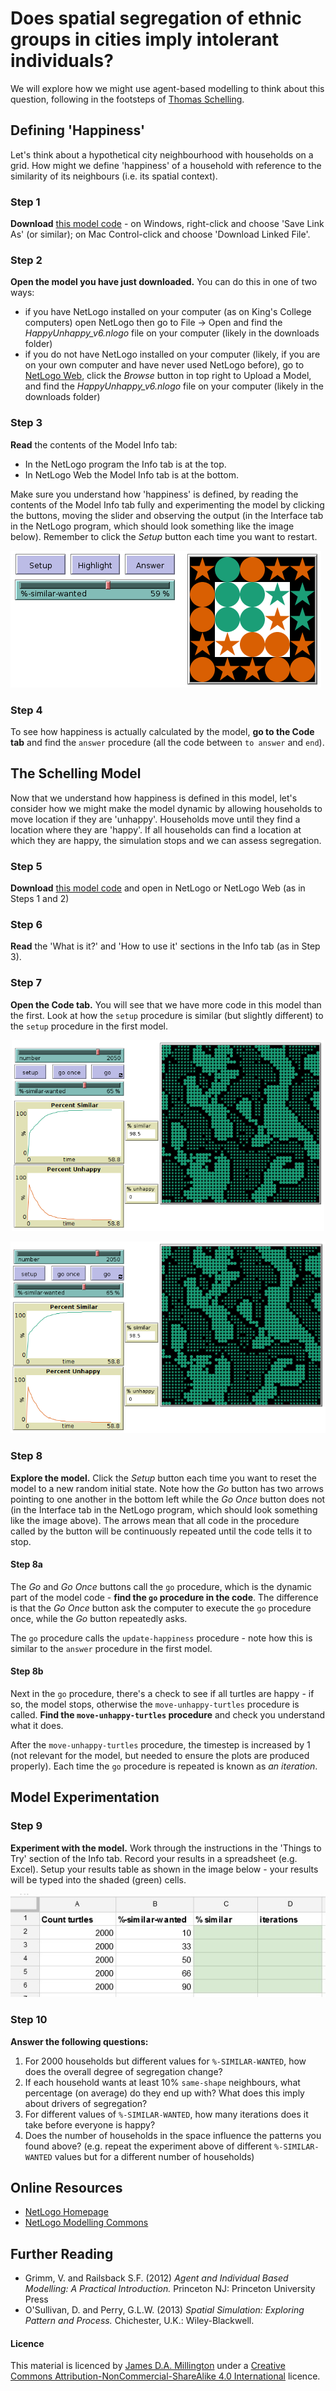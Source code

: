 # Does spatial segregation of ethnic groups in cities imply intolerant individuals?

We will explore how we might use agent-based modelling to think about this question, following in the footsteps of [Thomas Schelling](https://en.wikipedia.org/wiki/Thomas_Schelling#Models_of_segregation).

## Defining 'Happiness'
Let's think about a hypothetical city neighbourhood with households on a grid. How might we define 'happiness' of a household with reference to the similarity of its neighbours (i.e. its spatial context).

### Step 1
**Download** [this model code](https://raw.githubusercontent.com/jamesdamillington/CA-ABM-Intro/master/Schelling/HappyUnhappy_v6.nlogo) - on Windows, right-click and choose 'Save Link As' (or similar); on Mac Control-click and choose 'Download Linked File'.

### Step 2
**Open the model you have just downloaded.** You can do this in one of two ways:
- if you have NetLogo installed on your computer (as on King's College computers) open NetLogo then go to File -> Open and find the _HappyUnhappy_v6.nlogo_ file on your computer (likely in the downloads folder)</li>
- if you do not have NetLogo installed on your computer (likely, if you are on your own computer and have never used NetLogo before), go to [NetLogo Web](https://netlogoweb.org/), click the _Browse_ button in top right to Upload a Model, and find the _HappyUnhappy_v6.nlogo_ file on your computer (likely in the downloads folder)

### Step 3
**Read** the contents of the Model Info tab:
- In the NetLogo program the Info tab is at the top.
- In NetLogo Web the Model Info tab is at the bottom.

Make sure you understand how 'happiness' is defined, by reading the contents of the Model Info tab fully and experimenting the model by clicking the buttons, moving the slider and observing the output (in the Interface tab in the NetLogo program, which should look something like the image below). Remember to click the _Setup_ button each time you want to restart.

![screen shot of the Happy-Unhappy model](img/HappyUnhappy_SS.png)

### Step 4
To see how happiness is actually calculated by the model, **go to the Code tab** and find the `answer` procedure (all the code between `to answer` and `end`).

## The Schelling Model
Now that we understand how happiness is defined in this model, let's consider how we might make the model dynamic by allowing households to move location if they are 'unhappy'. Households move until they find a location where they are 'happy'. If all households can find a location at which they are happy, the simulation stops and we can assess segregation.

### Step 5
**Download** [this model code](https://raw.githubusercontent.com/jamesdamillington/CA-ABM-Intro/master/Schelling/Segregation_shapes_v6.nlogo) and open in NetLogo or NetLogo Web (as in Steps 1 and 2)

### Step 6
**Read** the 'What is it?' and 'How to use it' sections in the Info tab (as in Step 3).

### Step 7
**Open the Code tab.** You will see that we have more code in this model than the first. Look at how the `setup` procedure is similar (but slightly different) to the `setup` procedure in the first model.

<center><img src="img/segregation_ss.png" alt="screen shot of the Schelling Model model" style="width: 500px;"/></center>

![screen shot of the Schelling Model model](img/segregation_ss.png)

### Step 8
**Explore the model.** Click the _Setup_ button each time you want to reset the model to a new random initial state. Note how the _Go_ button has two arrows pointing to one another in the bottom left while the _Go Once_ button does not (in the Interface tab in the NetLogo program, which should look something like the image above). The arrows mean that all code in the procedure called by the button will be continuously repeated until the code tells it to stop.

#### Step 8a
The _Go_ and _Go Once_ buttons call the `go` procedure, which is the dynamic part of the model code - **find the `go` procedure in the code**. The difference is that the _Go Once_ button ask the computer to execute the `go` procedure once, while the _Go_ button repeatedly asks.

The `go` procedure calls the `update-happiness` procedure - note how this is similar to the `answer` procedure in the first model.

#### Step 8b
Next in the `go` procedure, there's a check to see if all turtles are happy - if so, the model stops, otherwise the `move-unhappy-turtles` procedure is called. **Find the `move-unhappy-turtles` procedure** and check you understand what it does.

After the `move-unhappy-turtles` procedure, the timestep is increased by 1 (not relevant for the model, but needed to ensure the plots are produced properly). Each time the `go` procedure is repeated is known as _an iteration_.

## Model Experimentation

### Step 9
**Experiment with the model.** Work through the instructions in the 'Things to Try' section of the Info tab. Record your results in a spreadsheet (e.g. Excel). Setup your results table as shown in the image below - your results will be typed into the shaded (green) cells.

![screen shot of the segregation results table](img/seg_results_table.jpg)

### Step 10
**Answer the following questions:**
1. For 2000 households but different values for `%-SIMILAR-WANTED`, how does the overall degree of segregation change?
2. If each household wants at least 10% `same-shape` neighbours, what percentage (on average) do they end up with? What does this imply about drivers of segregation?
3. For different values of `%-SIMILAR-WANTED`, how many iterations does it take before everyone is happy?
4. Does the number of households in the space influence the patterns you found above? (e.g. repeat the experiment above of different `%-SIMILAR-WANTED` values but for a different number of households)

## Online Resources
- [NetLogo Homepage](http://ccl.northwestern.edu/netlogo/)
- [NetLogo Modelling Commons](http://modelingcommons.org)

## Further Reading
- Grimm, V. and Railsback S.F. (2012) _Agent and Individual Based Modelling: A Practical Introduction._ Princeton NJ: Princeton University Press
- O'Sullivan, D. and Perry, G.L.W. (2013) _Spatial Simulation: Exploring Pattern and Process._ Chichester, U.K.: Wiley-Blackwell.

#### Licence
This material is licenced by [James D.A. Millington](https://www.landscapemodelling.net)</a> under a [Creative Commons Attribution-NonCommercial-ShareAlike 4.0 International](http://creativecommons.org/licenses/by-nc-sa/4.0/) licence.
